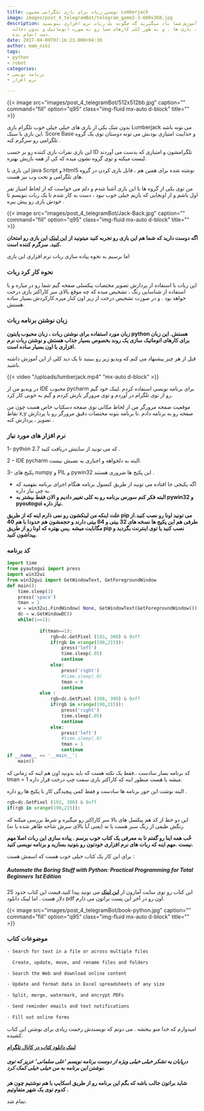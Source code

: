 ```yaml
---
title: نوشتن ربات برای بازی تلگرامی محبوب Lumberjack
image: images/post_4_telegramBot/telegram_game2-3-600x360.jpg
description: ا استفاده از این آموزش شما یاد میگیرید گه چگونه یک ربات نرم افزاری بنویسید
  که برنامه ها ، بازی ها ، و به طور کلی کارهای شما رو به صورت اتوماتیک و بدون دخالت
  دست انجام بده.
date: 2017-04-09T07:16:23.000+04:30
author: mam_niki
tags:
- python
- robot
categories:
- برنامه نویسی
- نرم افزار

---
```


{{< image src="images/post_4_telegramBot/512x512bb.jpg" caption="" command="fill" option="q95" class="img-fluid mx-auto d-block" title="" >}}

بدون شک یکی از بازی های خیلی خیلی خوب تلگرام بازی Lumberjack می تونه باشه .این بازی با سبک Score Base و جذابیت امتیازی بودنش می تونه دوستان توی یک گروه تلگرامی رو سرگرم کنه .

این بازی نفرات بازی کننده رو بر حسب ID تلگرامشون و امتیازی که بدست می آوردند لیست میکنه و توی گروه نشون میده که کی از همه بازیش بهتره.

این بازی با java Script و Html5 نوشته شده برای همین هم ، قابل بازی کردن در گروه های تلگرامی و تحت وب نیز هست.

من توی یکی از گروه ها با این بازی آشنا شدم و دلم می خواست که از لحاظ امتیاز نفر اول باشم و از اونجایی که بازیم خیلی خوب نبود ، دست به کار شدم تا یک ربات بنویسم تا خودش بازی رو پیش ببره .

{{< image src="images/post_4_telegramBot/Jack-Back.jpg" caption="" command="fill" option="q95" class="img-fluid mx-auto d-block" title="" >}}

**اگه دوست دارید که شما هم این بازی رو تجربه کنید میتونید از** [**این لینک**](https://telegram.games/games/lumberjack/) **این بازی رو امتحان کنید. سرگرم کننده است.**

اما برسیم به نحوه پیاده سازی ربات نرم افزاری این بازی

### **نحوه کار کرد ربات**

این ربات با استفاده از پردازش تصویر مختصات پیکسلی صفحه گیم شما رو در میاره و با استفاده از شناسایی رنگ ، تشخیص میده که چه موقع بالای سر کاراکتر بازی درخت خواهد بود . و در صورت تشخیص درخت از زیر اون کنار میره.کارکردش بسیار ساده هستش.

### **زبان نوشتن برنامه ربات**

**زبان مورد استفاده برای نوشتن ربات ، زبان محبوب پایتون python هستش. این زبان برای کارهای اتوماتیک سازی یک روند بخصوص بسیار جذاب هستش و نوشتن ربات نرم افزاری با اون بسیار ساده است.**

قبل از هر چیز پیشنهاد می کنم که ویدیو زیر رو ببینید تا یک دید کلی از این آموزش داشته باشید.

{{< video "/uploads/lumberjack.mp4" "mx-auto d-block" >}}

در ویدیو من از IDE محبوب pycharm برای برنامه نویسی استفاده کردم .لینک خود گیم رو از توی تلگرام در آوردم و توی مرورگر بازش کردم و گیم به خوبی کار کرد.

موقعیت صفحه مرورگر من از لحاظ مکانی توی صفحه دسکتاپ خاص هست چون من نقاط x,y صفحه رو به برنامه دادم .تا برنامه بتونه مختصات دقیق مرورگر رو با پردازش تصویر ، پردازش کنه .

### **نرم افزار های مورد نیاز**

1- python 2.7 که می تونید از سایتش دریافت کنید .

2 – IDE pycharm البته به دلخواهه و اجباری به نصبش نیست.

3- پکیج های numpy و PIL و pywin32 این پکیج ها ضروری هستند .

* اگه پکیجی جا افتاده می تونید از طریق کنسول برنامه هنگام اجرای برنامه بفهمید که به چی نیاز داره.
* **البته فکر کنم سورس برنامه رو به کلی تغییر دادیم و الان فقط بیشتر به pywin32 و pyoutogui نیاز داره.**

**علت اینکه من لینکشون رو نمی ذارم اینه که از طریق pip می تونید اونا رو نصب کنید.از طرفی هم این پکیج ها نسخه های 32 بیتی و 64 بیتی دارند و حجمشون هم حدودا با هم 40 مگابایت میشه .پس بهتره که اونا رو از طریق pip نصب کنید یا توی اینترنت بگردید و پیداشون کنید.**

### **کد برنامه**

```py
import time
from pyautogui import press
import win32ui
from win32gui import GetWindowText, GetForegroundWindow
def main():
    time.sleep(3)
    press('space')
    tman = 1
    w = win32ui.FindWindow( None, GetWindowText(GetForegroundWindow()) )
    dc = w.GetWindowDC()
    while(1==1):
           
            if(tman==1):
                rgb=dc.GetPixel (193, 300) & 0xff
                if(rgb in xrange(190,215)):
                    press('left')
                    time.sleep(.05)
                    continue
                else:
                    press('right')
                    #time.sleep(.0)
                    tman = 0
                    continue
            else :
                rgb=dc.GetPixel (308, 300) & 0xff
                if(rgb in xrange(190,215)):
                    press('right')
                    time.sleep(.05)
                    continue
                else:
                    press('left')
                    #time.sleep(.0)
                    tman = 1
                    continue
if __name__ == '__main__':
	main()
```

کد برنامه بسار سادست ..فقط یک نکته هست که باید بدونید اون هم اینه که زمانی که tman = 1 میشه یا هست منظور اینه که کاراکتر بازی سمت چپ درخت قرار داره.

البته نوشت این جور برنامه ها سادست و فقط کمی پیچیدگی کار با پکیج ها رو داره .

```py
rgb=dc.GetPixel (193, 300) & 0xff
if(rgb in xrange(190,215)):
```

این دو خط از کد هم پیکسل های بالا سر کاراکتر رو میگیره و شرط بررسی میکنه که رنگش طیفی از رنگ سبز هست یا نه (یعنی آیا بالای سرش شاخه ظاهر شده یا نه)

**خُب همه اینا رو گفتم تا به معرفی یک کتاب خوب برسم . پیاده سازی این ربات اصلا مهم نیست .مهم اینه که ربات های نرم افزاری خودتون رو بتونید بسازید و برنامه نویسی کنید.**

برای این کار یک کتاب خیلی خوب هست که اسمش هست :

##### **Automate the Boring Stuff with Python: Practical Programming for Total Beginners 1st Edition**

این کتاب رو توی سایت آمازون از [**این لینک**](https://www.amazon.com/Automate-Boring-Stuff-Python-Programming/dp/1593275994) می تونید پیدا کنید.قیمت این کتاب حدود 25 دلار هست . اما لینک دانلود pdf اون رو در آخر این پست براتون می ذارم.

{{< image src="images/post_4_telegramBot/book-python.jpg" caption="" command="fill" option="q95" class="img-fluid mx-auto d-block" title="" >}}

### موضوعات کتاب

```txt
- Search for text in a file or across multiple files

  Create, update, move, and rename files and folders

- Search the Web and download online content

- Update and format data in Excel spreadsheets of any size

- Split, merge, watermark, and encrypt PDFs

- Send reminder emails and text notifications

- Fill out online forms
```

امیدوارم که خدا منو ببخشه . می دونم که نویسندش زحمت زیادی برای نوشتن این کتاب کشیده.

[**لینک دانلود کتاب در کانال تلگرام**](http://t.me/pcbooks)

##### **درپایان یه تشکر خیلی خیلی ویژه از دوست برنامه نویسم ‘علی سلمانی’ عزیز که توی نوشتن این برنامه به من خیلی خیلی کمک کرد.**

**شاید براتون جالب باشه که بگم این برنامه رو از طریق اسکایپ با هم نوشتیم چون هر کدوم توی یک شهر متفاوتیم .**

تمام شد.